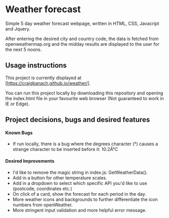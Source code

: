 # Weather forecast

Simple 5 day weather forecast webpage, written in HTML, CSS, Javacript and Jquery.

After entering the desired city and country code, the data is fetched from openweathermap.org and the midday results are displayed to the user for the next 5 noons.

## Usage instructions

This project is currently displayed at [https://craigbanach.github.io/weather/].

You can run this project locally by downloading this repository and opening the index.html file in your favourite web browser (Not guaranteed to work in IE or Edge).

## Project decisions, bugs and desired features

#### Known Bugs

 - If run locally, there is a bug where the degrees character (°) causes a strange character to be inserted before it: 10.2Â°C

#### Desired Improvements

 - I'd like to remove the magic string in index.js: GetWeatherData().
 - Add in a button for other temperature scales.
 - Add in a dropdown to select which specific API you'd like to use (postcode, coordinates etc.)
 - On click of a card, show the forecast for each period in the day.
 - More weather icons and backgrounds to further differentiate the icon numbers from openWeather.
 - More stringent input validation and more helpful error message.
